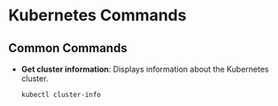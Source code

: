 # Kubernetes Commands

## Common Commands

- **Get cluster information**: Displays information about the Kubernetes cluster.
  ```bash
  kubectl cluster-info
